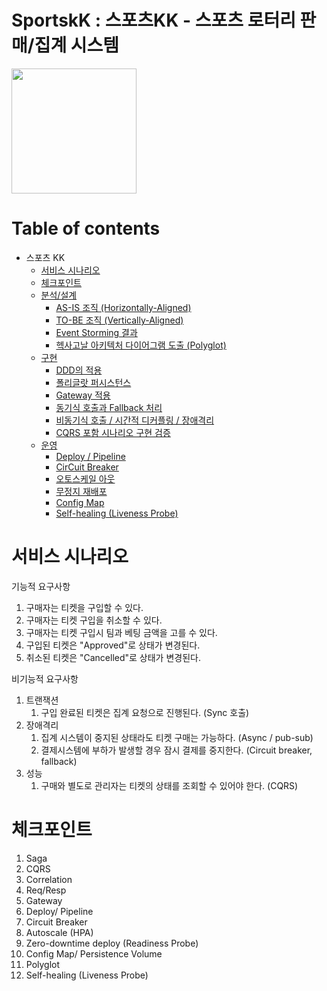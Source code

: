 # SportskK : 스포츠KK - 스포츠 로터리 판매/집계 시스템

<img src="https://user-images.githubusercontent.com/5582138/106925754-bca7eb80-6753-11eb-9361-7d99c3c60323.png" width="200" height="200">

# Table of contents
- 스포츠 KK 
   - [서비스 시나리오](#서비스-시나리오)
   - [체크포인트](#체크포인트)
   - [분석/설계](#분석설계)
        - [AS-IS 조직 (Horizontally-Aligned)](#AS-IS-조직-Horizontally-Aligned)
        - [TO-BE 조직 (Vertically-Aligned)](#TO-BE-조직-Vertically-Aligned)
        - [Event Storming 결과](#Event-Storming-결과)
        - [헥사고날 아키텍처 다이어그램 도출 (Polyglot)](#헥사고날-아키텍처-다이어그램-도출-Polyglot)
   - [구현](#구현)
      - [DDD의 적용](#DDD의-적용)
      - [폴리글랏 퍼시스턴스](#폴리글랏-퍼시스턴스)
      - [Gateway 적용](#Gateway-적용)
      - [동기식 호출과 Fallback 처리](#동기식-호출과-Fallback-처리)
      - [비동기식 호출 / 시간적 디커플링 / 장애격리](#비동기식-호출--시간적-디커플링--장애격리)
      - [CQRS 포함 시나리오 구현 검증](#CQRS-포함-시나리오-구현-검증)
   - [운영](#운영)
      - [Deploy / Pipeline](#Deploy--Pipeline)
      - [CirCuit Breaker](#CirCuit-Breaker)
      - [오토스케일 아웃](#오토스케일-아웃)
      - [무정지 재배포](#무정지-재배포)
      - [Config Map](#Config-Map)
      - [Self-healing (Liveness Probe)](#Self-healing-Liveness-Probe)


# 서비스 시나리오

기능적 요구사항
1. 구매자는 티켓을 구입할 수 있다.
2. 구매자는 티켓 구입을 취소할 수 있다.
3. 구매자는 티켓 구입시 팀과 베팅 금액을 고를 수 있다.
3. 구입된 티켓은 "Approved"로 상태가 변경된다.
4. 취소된 티켓은 "Cancelled"로 상태가 변경된다.


비기능적 요구사항
1. 트랜잭션
    1. 구입 완료된 티켓은 집계 요청으로 진행된다. (Sync 호출)
2. 장애격리
    1. 집계 시스템이 중지된 상태라도 티켓 구매는 가능하다. (Async / pub-sub)
    2. 결제시스템에 부하가 발생할 경우 잠시 결제를 중지한다. (Circuit breaker, fallback)
3. 성능
    1. 구매와 별도로 관리자는 티켓의 상태를 조회할 수 있어야 한다. (CQRS)


# 체크포인트

1. Saga
1. CQRS
1. Correlation
1. Req/Resp
1. Gateway
1. Deploy/ Pipeline
1. Circuit Breaker
1. Autoscale (HPA)
1. Zero-downtime deploy (Readiness Probe)
1. Config Map/ Persistence Volume
1. Polyglot
1. Self-healing (Liveness Probe)
